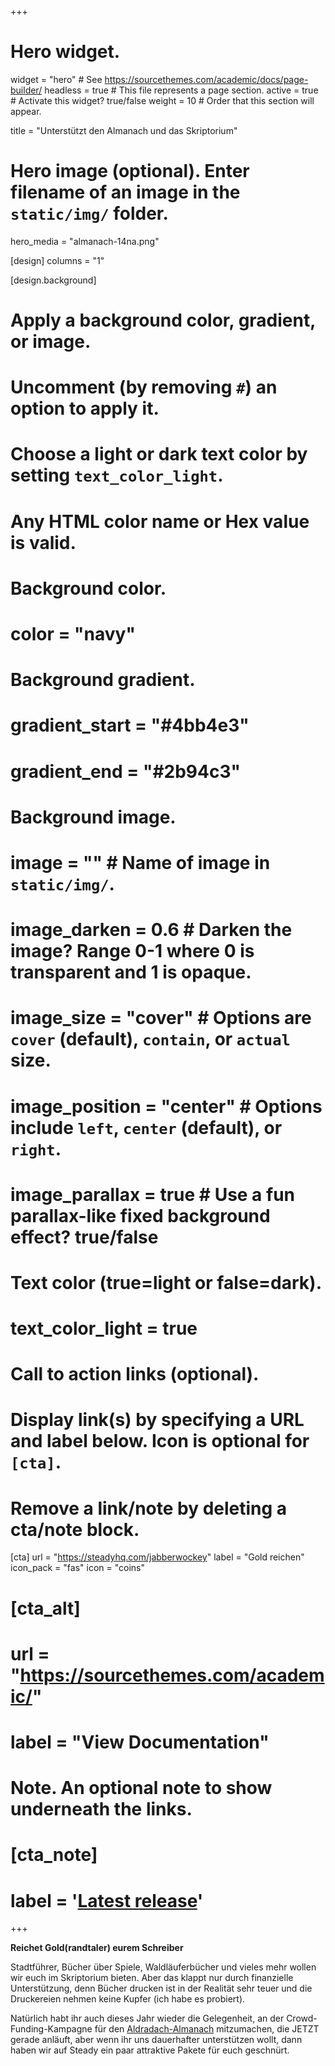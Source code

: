 +++
# Hero widget.
widget = "hero"  # See https://sourcethemes.com/academic/docs/page-builder/
headless = true  # This file represents a page section.
active = true  # Activate this widget? true/false
weight = 10  # Order that this section will appear.

title = "Unterstützt den Almanach und das Skriptorium"

# Hero image (optional). Enter filename of an image in the `static/img/` folder.
hero_media = "almanach-14na.png"

[design]
   columns = "1"

[design.background]
  # Apply a background color, gradient, or image.
  #   Uncomment (by removing `#`) an option to apply it.
  #   Choose a light or dark text color by setting `text_color_light`.
  #   Any HTML color name or Hex value is valid.

  # Background color.
  # color = "navy"
  
  # Background gradient.
  # gradient_start = "#4bb4e3"
  # gradient_end = "#2b94c3"
  
  # Background image.
  # image = ""  # Name of image in `static/img/`.
  # image_darken = 0.6  # Darken the image? Range 0-1 where 0 is transparent and 1 is opaque.
  # image_size = "cover"  #  Options are `cover` (default), `contain`, or `actual` size.
  # image_position = "center"  # Options include `left`, `center` (default), or `right`.
  # image_parallax = true  # Use a fun parallax-like fixed background effect? true/false
  
  # Text color (true=light or false=dark).
  # text_color_light = true

# Call to action links (optional).
#   Display link(s) by specifying a URL and label below. Icon is optional for `[cta]`.
#   Remove a link/note by deleting a cta/note block.
[cta]
  url = "https://steadyhq.com/jabberwockey"
  label = "Gold reichen"
  icon_pack = "fas"
  icon = "coins"

# [cta_alt]
#   url = "https://sourcethemes.com/academic/"
#   label = "View Documentation"

# Note. An optional note to show underneath the links.
# [cta_note]
#   label = '<a class="js-github-release" href="https://sourcethemes.com/academic/updates" data-repo="gcushen/hugo-academic">Latest release<!-- V --></a>'
+++

**Reichet Gold(randtaler) eurem Schreiber**

Stadtführer, Bücher über Spiele, Waldläuferbücher und vieles mehr wollen wir euch im Skriptorium bieten. Aber das
klappt nur durch finanzielle Unterstützung, denn Bücher drucken ist in der Realität sehr teuer und die Druckereien
nehmen keine Kupfer (ich habe es probiert).

Natürlich habt ihr auch dieses Jahr wieder die Gelegenheit, an der Crowd-Funding-Kampagne für den [Aldradach-Almanach](http://www.aldradach-almanach.de) 
mitzumachen, die JETZT gerade anläuft, aber wenn ihr uns dauerhafter unterstützen wollt, dann haben wir auf Steady ein paar attraktive
Pakete für euch geschnürt.

